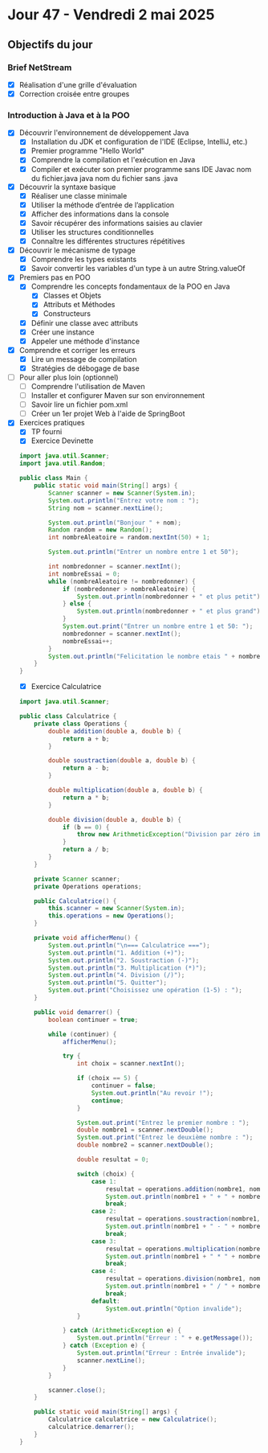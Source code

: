 # Jour 47 - Vendredi 2 mai 2025

## Objectifs du jour

### Brief NetStream

- [x] Réalisation d'une grille d'évaluation
- [x] Correction croisée entre groupes

### Introduction à Java et à la POO

- [x] Découvrir l'environnement de développement Java
  - [x] Installation du JDK et configuration de l'IDE (Eclipse, IntelliJ, etc.)
  - [x] Premier programme "Hello World"
  - [x] Comprendre la compilation et l'exécution en Java
  - [x] Compiler et exécuter son premier programme sans IDE
  Javac nom du fichier.java
  java nom du fichier sans .java

- [x] Découvrir la syntaxe basique
  - [x] Réaliser une classe minimale
  - [x] Utiliser la méthode d’entrée de l’application
  - [x] Afficher des informations dans la console
  - [x] Savoir récupérer des informations saisies au clavier
  - [x] Utiliser les structures conditionnelles
  - [x] Connaître les différentes structures répétitives

- [x] Découvrir le mécanisme de typage 
  - [x] Comprendre les types existants
  - [x] Savoir convertir les variables d'un type à un autre
  String.valueOf

- [x] Premiers pas en POO
  - [x] Comprendre les concepts fondamentaux de la POO en Java
    - [x] Classes et Objets
    - [x] Attributs et Méthodes
    - [x] Constructeurs
  - [x] Définir une classe avec attributs
  - [x] Créer une instance
  - [x] Appeler une méthode d'instance

- [x] Comprendre et corriger les erreurs
  - [x] Lire un message de compilation
  - [x] Stratégies de débogage de base

- [ ] Pour aller plus loin (optionnel)
  - [ ] Comprendre l'utilisation de Maven
  - [ ] Installer et configurer Maven sur son environnement
  - [ ] Savoir lire un fichier pom.xml
  - [ ] Créer un 1er projet Web à l'aide de SpringBoot

- [x] Exercices pratiques
  - [x] TP fourni
  - [x] Exercice Devinette
  ```java
  import java.util.Scanner;
  import java.util.Random;

  public class Main {
      public static void main(String[] args) {
          Scanner scanner = new Scanner(System.in);
          System.out.println("Entrez votre nom : ");
          String nom = scanner.nextLine();

          System.out.println("Bonjour " + nom);
          Random random = new Random();
          int nombreAleatoire = random.nextInt(50) + 1;

          System.out.println("Entrer un nombre entre 1 et 50");

          int nombredonner = scanner.nextInt();
          int nombreEssai = 0;
          while (nombreAleatoire != nombredonner) {
              if (nombredonner > nombreAleatoire) {
                  System.out.println(nombredonner + " et plus petit");
              } else {
                  System.out.println(nombredonner + " et plus grand");
              }
              System.out.print("Entrer un nombre entre 1 et 50: ");
              nombredonner = scanner.nextInt();
              nombreEssai++;
          }
          System.out.println("Felicitation le nombre etais " + nombredonner + " vous l'avez devinez en : " + nombreEssai + " essais");
      }
  }
  ```
  - [x] Exercice Calculatrice
  ```java
  import java.util.Scanner;

  public class Calculatrice {
      private class Operations {
          double addition(double a, double b) {
              return a + b;
          }

          double soustraction(double a, double b) {
              return a - b;
          }

          double multiplication(double a, double b) {
              return a * b;
          }

          double division(double a, double b) {
              if (b == 0) {
                  throw new ArithmeticException("Division par zéro impossible");
              }
              return a / b;
          }
      }

      private Scanner scanner;
      private Operations operations;

      public Calculatrice() {
          this.scanner = new Scanner(System.in);
          this.operations = new Operations();
      }

      private void afficherMenu() {
          System.out.println("\n=== Calculatrice ===");
          System.out.println("1. Addition (+)");
          System.out.println("2. Soustraction (-)");
          System.out.println("3. Multiplication (*)");
          System.out.println("4. Division (/)");
          System.out.println("5. Quitter");
          System.out.print("Choisissez une opération (1-5) : ");
      }

      public void demarrer() {
          boolean continuer = true;

          while (continuer) {
              afficherMenu();

              try {
                  int choix = scanner.nextInt();

                  if (choix == 5) {
                      continuer = false;
                      System.out.println("Au revoir !");
                      continue;
                  }

                  System.out.print("Entrez le premier nombre : ");
                  double nombre1 = scanner.nextDouble();
                  System.out.print("Entrez le deuxième nombre : ");
                  double nombre2 = scanner.nextDouble();

                  double resultat = 0;

                  switch (choix) {
                      case 1:
                          resultat = operations.addition(nombre1, nombre2);
                          System.out.println(nombre1 + " + " + nombre2 + " = " + resultat);
                          break;
                      case 2:
                          resultat = operations.soustraction(nombre1, nombre2);
                          System.out.println(nombre1 + " - " + nombre2 + " = " + resultat);
                          break;
                      case 3:
                          resultat = operations.multiplication(nombre1, nombre2);
                          System.out.println(nombre1 + " * " + nombre2 + " = " + resultat);
                          break;
                      case 4:
                          resultat = operations.division(nombre1, nombre2);
                          System.out.println(nombre1 + " / " + nombre2 + " = " + resultat);
                          break;
                      default:
                          System.out.println("Option invalide");
                  }

              } catch (ArithmeticException e) {
                  System.out.println("Erreur : " + e.getMessage());
              } catch (Exception e) {
                  System.out.println("Erreur : Entrée invalide");
                  scanner.nextLine();
              }
          }

          scanner.close();
      }

      public static void main(String[] args) {
          Calculatrice calculatrice = new Calculatrice();
          calculatrice.demarrer();
      }
  }
```